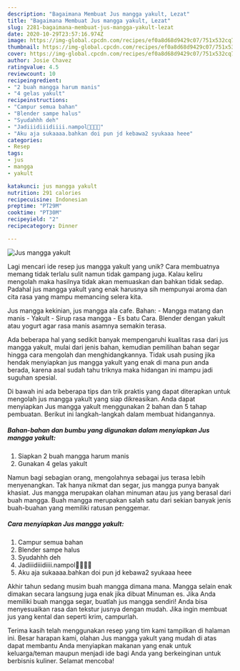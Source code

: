 ```yaml
---
description: "Bagaimana Membuat Jus mangga yakult, Lezat"
title: "Bagaimana Membuat Jus mangga yakult, Lezat"
slug: 2281-bagaimana-membuat-jus-mangga-yakult-lezat
date: 2020-10-29T23:57:16.974Z
image: https://img-global.cpcdn.com/recipes/ef0a8d68d9429c07/751x532cq70/jus-mangga-yakult-foto-resep-utama.jpg
thumbnail: https://img-global.cpcdn.com/recipes/ef0a8d68d9429c07/751x532cq70/jus-mangga-yakult-foto-resep-utama.jpg
cover: https://img-global.cpcdn.com/recipes/ef0a8d68d9429c07/751x532cq70/jus-mangga-yakult-foto-resep-utama.jpg
author: Josie Chavez
ratingvalue: 4.5
reviewcount: 10
recipeingredient:
- "2 buah mangga harum manis"
- "4 gelas yakult"
recipeinstructions:
- "Campur semua bahan"
- "Blender sampe halus"
- "Syudahhh deh"
- "Jadiiidiiidiiii.nampol🤤🤤🤤🤤"
- "Aku aja sukaaaa.bahkan doi pun jd kebawa2 syukaaa heee"
categories:
- Resep
tags:
- jus
- mangga
- yakult

katakunci: jus mangga yakult 
nutrition: 291 calories
recipecuisine: Indonesian
preptime: "PT29M"
cooktime: "PT30M"
recipeyield: "2"
recipecategory: Dinner

---
```



![Jus mangga yakult](https://img-global.cpcdn.com/recipes/ef0a8d68d9429c07/751x532cq70/jus-mangga-yakult-foto-resep-utama.jpg)

Lagi mencari ide resep jus mangga yakult yang unik? Cara membuatnya memang tidak terlalu sulit namun tidak gampang juga. Kalau keliru mengolah maka hasilnya tidak akan memuaskan dan bahkan tidak sedap. Padahal jus mangga yakult yang enak harusnya sih mempunyai aroma dan cita rasa yang mampu memancing selera kita.

Jus mangga kekinian, jus mangga ala cafe. Bahan: - Mangga matang dan manis - Yakult - Sirup rasa mangga - Es batu Cara. Blender dengan yakult atau yogurt agar rasa manis asamnya semakin terasa.

Ada beberapa hal yang sedikit banyak mempengaruhi kualitas rasa dari jus mangga yakult, mulai dari jenis bahan, kemudian pemilihan bahan segar hingga cara mengolah dan menghidangkannya. Tidak usah pusing jika hendak menyiapkan jus mangga yakult yang enak di mana pun anda berada, karena asal sudah tahu triknya maka hidangan ini mampu jadi suguhan spesial.


Di bawah ini ada beberapa tips dan trik praktis yang dapat diterapkan untuk mengolah jus mangga yakult yang siap dikreasikan. Anda dapat menyiapkan Jus mangga yakult menggunakan 2 bahan dan 5 tahap pembuatan. Berikut ini langkah-langkah dalam membuat hidangannya.

<!--inarticleads1-->

##### Bahan-bahan dan bumbu yang digunakan dalam menyiapkan Jus mangga yakult:

1. Siapkan 2 buah mangga harum manis
1. Gunakan 4 gelas yakult


Namun bagi sebagian orang, mengolahnya sebagai jus terasa lebih menyenangkan. Tak hanya nikmat dan segar, jus mangga punya banyak khasiat. Jus mangga merupakan olahan minuman atau jus yang berasal dari buah mangga. Buah mangga merupakan salah satu dari sekian banyak jenis buah-buahan yang memiliki ratusan penggemar. 

<!--inarticleads2-->

##### Cara menyiapkan Jus mangga yakult:

1. Campur semua bahan
1. Blender sampe halus
1. Syudahhh deh
1. Jadiiidiiidiiii.nampol🤤🤤🤤🤤
1. Aku aja sukaaaa.bahkan doi pun jd kebawa2 syukaaa heee


Akhir tahun sedang musim buah mangga dimana mana. Mangga selain enak dimakan secara langsung juga enak jika dibuat Minuman es. Jika Anda memiliki buah mangga segar, buatlah jus mangga sendiri! Anda bisa menyesuaikan rasa dan tekstur jusnya dengan mudah. Jika ingin membuat jus yang kental dan seperti krim, campurlah. 

Terima kasih telah menggunakan resep yang tim kami tampilkan di halaman ini. Besar harapan kami, olahan Jus mangga yakult yang mudah di atas dapat membantu Anda menyiapkan makanan yang enak untuk keluarga/teman maupun menjadi ide bagi Anda yang berkeinginan untuk berbisnis kuliner. Selamat mencoba!
